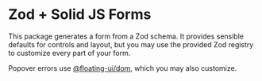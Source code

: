# Zod + Solid JS Forms

This package generates a form from a Zod schema. It provides sensible defaults
for controls and layout, but you may use the provided Zod registry to customize
every part of your form.

Popover errors use [@floating-ui/dom](https://floating-ui.com/docs/tutorial),
which you may also customize.
